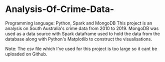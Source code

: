 # Analysis-Of-Crime-Data-
Programming language: Python, Spark and MongoDB This project is an analysis on South Australia's crime data from 2010 to 2019. MongoDB was used as a data source with Spark dataframe used to hold the data from the database along with Python's Matplotlib to construct the visualisations. 


Note: The csv file which I've used for this project is too large so it cant be uploaded on Github.
